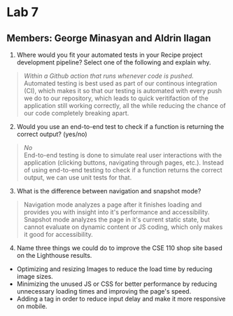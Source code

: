 # Lab 7

## Members: George Minasyan and Aldrin Ilagan

1. Where would you fit your automated tests in your Recipe project development pipeline? Select one of the following and explain why.
> *Within a Github action that runs whenever code is pushed.* <br>
Automated testing is best used as part of our continous integration (CI), which makes it so that our testing is automated with every push we do to our repository, which leads to quick veritifaction of the application still working correctly, all the while reducing the chance of our code completely breaking apart.

2. Would you use an end-to-end test to check if a function is returning the correct output? (yes/no)
> *No* <br>
End-to-end testing is done to simulate real user interactions with the application (clicking buttons, navigating through pages, etc.). Instead of using end-to-end testing to check if a function returns the correct output, we can use unit tests for that.

3. What is the difference between navigation and snapshot mode?
> Navigation mode analyzes a page after it finishes loading and provides you with insight into it's performance and accessibility. Snapshot mode analyzes the page in it's current static state, but cannot evaluate on dynamic content or JS coding, which only makes it good for accessibility.

4. Name three things we could do to improve the CSE 110 shop site based on the Lighthouse results.
- Optimizing and resizing Images to reduce the load time by reducing image sizes.
- Minimizing the unused JS or CSS for better performance by reducing unnecessary loading times and improving the page's speed.
- Adding a <meta name="viewport"> tag in order to reduce input delay and make it more responsive on mobile.

